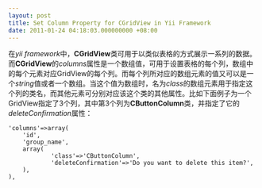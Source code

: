 ```yaml
---
layout: post
title: Set Column Property for CGridView in Yii Framework
date: 2011-01-24 04:18:03.000000000 +08:00
---
```

在*yii framework*中，**CGridView**类可用于以类似表格的方式展示一系列的数据。而**CGridView**的*columns*属性是一个数组值，可用于设置表格的每个列，数组中的每个元素对应GridView的每个列。而每个列所对应的数组元素的值又可以是一个*string*值或者一个数组。当这个值为数组时，名为*class*的数组元素用于指定这个列的类名，而其他元素可分别对应该这个类的其他属性。比如下面例子为一个GridView指定了3个列，其中第3个列为**CButtonColumn**类，并指定了它的*deleteConfirmation*属性：

    'columns'=>array(
        'id',
        'group_name',
        array(
                'class'=>'CButtonColumn',
                'deleteConfirmation'=>'Do you want to delete this item?',                                                                                                                                      
        ),
    ),
